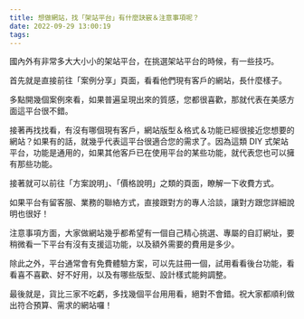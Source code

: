 ```yaml
---
title: 想做網站，找「架站平台」有什麼訣竅＆注意事項呢？
date: 2022-09-29 13:00:19
tags:
---
```

國內外有非常多大大小小的架站平台，在挑選架站平台的時候，有一些技巧。

首先就是直接前往「案例分享」頁面，看看他們現有客戶的網站，長什麼樣子。

多點開幾個案例來看，如果普遍呈現出來的質感，您都很喜歡，那就代表在美感方面這平台很不錯。

接著再找找看，有沒有哪個現有客戶，網站版型＆格式＆功能已經很接近您想要的網站？如果有的話，就幾乎代表這平台很適合您的需求了。因為這類 DIY 式架站平台，功能是通用的，如果其他客戶已在使用平台的某些功能，就代表您也可以擁有那些功能。

接著就可以前往「方案說明」、「價格說明」之類的頁面，瞭解一下收費方式。

如果平台有留客服、業務的聯絡方式，直接跟對方的專人洽談，讓對方跟您詳細說明也很好！

注意事項方面，大家做網站幾乎都希望有一個自己精心挑選、專屬的自訂網址，要稍微看一下平台有沒有支援這功能，以及額外需要的費用是多少。

除此之外，平台通常會有免費體驗方案，可以先註冊一個，試用看看後台功能，看看喜不喜歡、好不好用，以及有哪些版型、設計樣式能夠調整。

最後就是，貨比三家不吃虧，多找幾個平台用用看，絕對不會錯。祝大家都順利做出符合預算、需求的網站囉！
